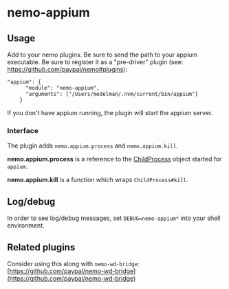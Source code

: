 # nemo-appium

## Usage

Add to your nemo plugins. Be sure to send the path to your appium executable. Be sure to register it as a "pre-driver" 
plugin (see: https://github.com/paypal/nemo#plugins):

```
"appium": {
      "module": "nemo-appium",
      "arguments": ["/Users/medelman/.nvm/current/bin/appium"]
    }
```

If you don't have appium running, the plugin will start the appium server.

### Interface

The plugin adds `nemo.appium.process` and `nemo.appium.kill`.


**nemo.appium.process** is a reference to the 
[ChildProcess](https://nodejs.org/api/child_process.html#child_process_class_childprocess) object started for `appium`.

**nemo.appium.kill** is a function which wraps `ChildProcess#kill`.



## Log/debug

In order to see log/debug messages, set `DEBUG=nemo-appium*` into your shell environment.

## Related plugins

Consider using this along with `nemo-wd-bridge`:
[https://github.com/paypal/nemo-wd-bridge](https://github.com/paypal/nemo-wd-bridge)